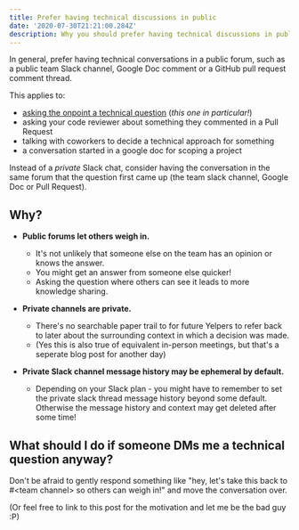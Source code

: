 ```yaml
---
title: Prefer having technical discussions in public
date: '2020-07-30T21:21:00.284Z'
description: Why you should prefer having technical discussions in public rather than private messages.
---
```


In general, prefer having technical conversations in a public forum, such as a
public team Slack channel, Google Doc comment or a GitHub pull request comment
thread.

This applies to:

- [asking the onpoint a technical question](../asking-for-help-on-slack) (_this one in particular!_)
- asking your code reviewer about something they commented in a Pull Request
- talking with coworkers to decide a technical approach for something
- a conversation started in a google doc for scoping a project

Instead of a _private_ Slack chat, consider having the conversation in the
same forum that the question first came up (the team slack channel, Google Doc
or Pull Request).

## Why?

- **Public forums let others weigh in.**

  - It's not unlikely that someone else on the team has an opinion or knows the
    answer.
  - You might get an answer from someone else quicker!
  - Asking the question where others can see it leads to more knowledge sharing.

- **Private channels are private.**

  - There's no searchable paper trail to for future Yelpers to refer back to
    later about the surrounding context in which a decision was made.
  - (Yes this is also true of equivalent in-person meetings, but that's a
    seperate blog post for another day)

- **Private Slack channel message history may be ephemeral by default.**

  - Depending on your Slack plan - you might have to remember to set the private
    slack thread message history beyond some default. Otherwise the message
    history and context may get deleted after some time!

## What should I do if someone DMs me a technical question anyway?

Don't be afraid to gently respond something like "hey, let's take this back to
#\<team channel> so others can weigh in!" and move the conversation over.

(Or feel free to link to this post for the motivation and let me be the bad guy
:P)
